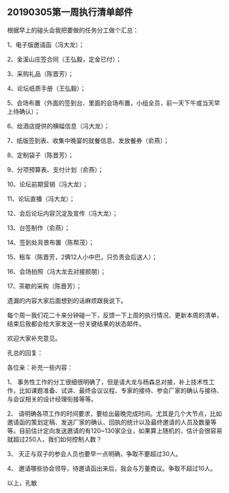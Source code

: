 ## 20190305第一周执行清单邮件

根据早上的碰头会我把要做的任务分工做个汇总：
 
1、电子版邀请函（冯大龙）；
 
2、金溪山庄签合同（王弘毅，定金已付）；
 
3、采购礼品（陈晋芳）；
 
4、论坛纸质手册（王弘毅）；
 
5、会场布置（外面的签到台、里面的会场布置，小组全员，前一天下午或当天早上待确认）；
 
6、给酒店提供的横幅信息（冯大龙）；
 
7、纸版签到表、收集中晚宴的就餐信息、发放餐券（俞燕）；
 
8、定制袋子（陈晋芳）；
 
9、分项预算表、支付计划（俞燕）；
 
10、论坛前期营销（冯大龙）；
 
11、论坛直播（冯大龙）；
 
12、会后论坛内容沉淀及宣传（冯大龙）；
 
13、台签制作（俞燕）；
 
14、签到处背景布置（陈帮茂）；
 
15、租车（陈晋芳，2俩12人小中巴，只负责会后送人）；
 
16、会场拍照（冯大龙去对接颜朋）；
 
17、茶歇的采购（陈晋芳）；
 
遗漏的内容大家后面想到的话麻烦跟我说下。
 
每个周一我们花二十来分钟碰一下，反馈一下上周的执行情况、更新本周的清单，结束后我都会给大家发送一份关键结果的状态邮件。
 
欢迎大家补充意见。

孔总的回复：

 各位亲：补充一些内容：
 
1、  事务性工作的分工很细很明确了，但是请大龙与杨森总对接，补上技术性工作，比如课题准备、试讲、最终会议议程、专家的接待、参会厂家的确认与接待、与会议相关的设计经理衔接等等。

2、  请明确各项工作的时间要求，要给出最晚完成时间。尤其是几个大节点，比如邀请函的策划定稿、发送厂家的确认、回执的统计以及最终邀请的人员及数量等等。目前估计定向发送邀请的有120~130家企业，如果算上随机的，估计会很容易就超过250人，我们如何控制人数？

3、  天正与双子的参会人员也要早一点明确，争取不要超过30人。

4、  邀请哪些协会领导，待邀请函出来后，我会与万董商议。争取不超过10人。
 
以上，孔敏